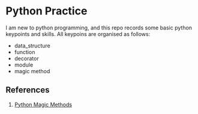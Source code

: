 # Python Practice
I am new to python programming, and this repo records some basic python keypoints and skills. All keypoins are organised as follows:

* data_structure
* function
* decorator
* module
* magic method

## References
1. [Python Magic Methods](https://realpython.com/python-magic-methods/)